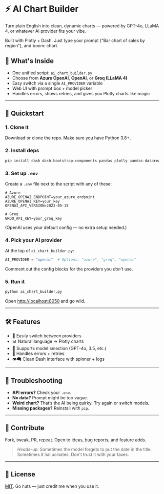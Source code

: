 # ⚡ AI Chart Builder

Turn plain English into clean, dynamic charts — powered by GPT-4o, LLaMA 4, or whatever AI provider fits your vibe.

Built with Plotly + Dash. Just type your prompt ("Bar chart of sales by region"), and boom: chart.

## 🧠 What's Inside

- One unified script: `ai_chart_builder.py`  
- Choose from **Azure OpenAI**, **OpenAI**, or **Groq (LLaMA 4)**  
- Easy switch via a single `AI_PROVIDER` variable  
- Web UI with prompt box + model picker  
- Handles errors, shows retries, and gives you Plotly charts like magic

---

## 🚀 Quickstart

### 1. Clone it  
Download or clone the repo. Make sure you have Python 3.8+.

### 2. Install deps  
```bash
pip install dash dash-bootstrap-components pandas plotly pandas-datareader openai groq python-dotenv
```

### 3. Set up `.env`  
Create a `.env` file next to the script with any of these:

```env
# Azure
AZURE_OPENAI_ENDPOINT=your_azure_endpoint
AZURE_OPENAI_KEY=your_key
OPENAI_API_VERSION=2023-05-15

# Groq
GROQ_API_KEY=your_groq_key
```

(OpenAI uses your default config — no extra setup needed.)

### 4. Pick your AI provider  
At the top of `ai_chart_builder.py`:

```python
AI_PROVIDER = "openai"  # Options: "azure", "groq", "openai"
```

Comment out the config blocks for the providers you *don’t* use.

### 5. Run it  
```bash
python ai_chart_builder.py
```

Open [http://localhost:8050](http://localhost:8050) and go wild.

---

## 🛠 Features

- 🔄 Easily switch between providers  
- 📊 Natural language → Plotly charts  
- 🧠 Supports model selection (GPT-4o, 3.5, etc.)  
- 🧼 Handles errors + retries  
- 👁️‍🗨️ Clean Dash interface with spinner + logs  

---

## 🤯 Troubleshooting

- **API errors?** Check your `.env`.  
- **No data?** Prompt might be too vague.  
- **Weird chart?** That’s the AI being quirky. Try again or switch models.  
- **Missing packages?** Reinstall with `pip`.

---

## 🙌 Contribute

Fork, tweak, PR, repeat. Open to ideas, bug reports, and feature adds.

> *Heads-up:* Sometimes the model forgets to put the date in the title. Sometimes it hallucinates. Don't trust it with your taxes.

---

## 📄 License

[MIT](LICENSE). Go nuts — just credit me when you use it.
